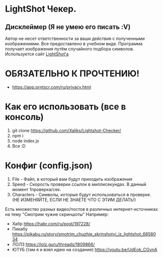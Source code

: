 # LightShot Чекер.
## Дисклеймер (Я не умею его писать :V)
Автор не несет ответственности за ваши действия с полученными изображениями.
Все предоставлено в учебном виде.
Программа получает изображения путём случайного подбора символов.
Используется сайт [LightShot'а](https://prnt.sc/)

# ОБЯЗАТЕЛЬНО К ПРОЧТЕНИЮ!
- https://app.prntscr.com/ru/privacy.html 

# Как его использовать (все в консоль)
1. git clone https://github.com/Xaliks/Lightshot-Checker/
2. npm i
3. node index.js
4. Все :D

# Конфиг (config.json)
1. File - Файл, в который вам будут приходить изображения
2. Speed - Скорость проверки ссылок в миллисекундах. В данный момент 1проверка/сек.
3. Characters - Символы, которые будут использоваться в проверке. (НЕ ИЗМЕНЯЙТЕ, ЕСЛИ НЕ ЗНАЕТЕ ЧТО С ЭТИМ ДЕЛАТЬ!)


Есть множество разных видео/постов в различных интернет-источниках на тему "Смотрим чужие скриншоты"
Например:
- Хабр https://habr.com/ru/post/197228/
- Пикабу https://pikabu.ru/story/smotrim_chuzhie_skrinshotyi_iz_lightshot_6858034
- ЛОЛЗ https://lolz.guru/threads/1809866/
- ЮТУБ (там я и взял идею на создание) https://youtu.be/UdEok_CGvnA
